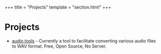 +++
title = "Projects"
template = "section.html"
+++

# Projects

- [audio tools](https://tools.zmeyer.dev) - Currently a tool to facilitate converting various audio files to WAV format. Free, Open Source, No Server.
